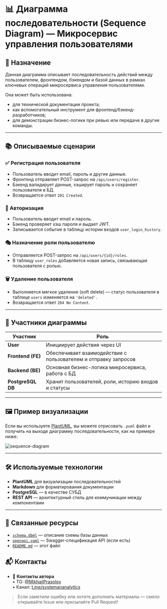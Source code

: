 # 📊 Диаграмма последовательности (Sequence Diagram) — Микросервис управления пользователями

## 📌 Назначение

Данная диаграмма описывает последовательность действий между пользователем, фронтендом, бэкендом и базой данных в рамках ключевых операций микросервиса управления пользователями.

Она может быть использована:
- для технической документации проекта;
- как вспомогательный инструмент для фронтенд/бэкенд-разработчиков;
- для демонстрации бизнес-логики при ревью или передаче в другие команды.

---

## 📚 Описываемые сценарии

### ✅ Регистрация пользователя
- Пользователь вводит email, пароль и другие данные.
- Фронтенд отправляет POST-запрос на `/api/users/register`.
- Бэкенд валидирует данные, хэширует пароль и сохраняет пользователя в БД.
- Возвращается ответ `201 Created`.

### 🔐 Авторизация
- Пользователь вводит email и пароль.
- Бэкенд проверяет хэш пароля и выдает JWT.
- Записывается событие в таблицу истории входов `user_login_history`.

### 🎭 Назначение роли пользователю
- Отправляется POST-запрос на `/api/users/{id}/roles`.
- В таблицу `user_roles` добавляется новая запись, связывающая пользователя с ролью.

### 🗑 Удаление пользователя
- Выполняется мягкое удаление (soft delete) — статус пользователя в таблице `users` изменяется на `'deleted'`.
- Возвращается ответ `204 No Content`.

---

## 🧩 Участники диаграммы

| Участник         | Роль                                                         |
|------------------|--------------------------------------------------------------|
| **User**         | Инициирует действия через UI                                 |
| **Frontend (FE)**| Обеспечивает взаимодействие с пользователем и отправку запросов |
| **Backend (BE)** | Основная бизнес-логика микросервиса, работа с БД             |
| **PostgreSQL DB**| Хранит пользователей, роли, историю входов и статусы         |

---

## 🖼️ Пример визуализации

Если вы используете [PlantUML](https://plantuml.com/ru/sequence-diagram), вы можете отрисовать `.puml` файл и получить на выходе диаграмму последовательности, как на примере ниже:

![sequence-diagram](docs/sequence-user-ms.png)

---

## 🛠 Используемые технологии

- **PlantUML** для визуализации последовательностей
- **Markdown** для форматирования документации
- **PostgreSQL** — в качестве СУБД
- **REST API** — архитектурный стиль для коммуникации между компонентами

---

## 🔗 Связанные ресурсы

- [`schema.dbml`](../schema.dbml) — описание схемы базы данных
- [`openapi.yaml`](../openapi.yaml) — Swagger-спецификация API (если есть)
- [`README.md`](./README.md) — этот файл

## 📬 Контакты

- 🔗 **Контакты автора**  
  • TG: [@MikhailPrasolov](https://t.me/MikhailPrasolov)  
  • Канал: [t.me/systemananalytics](https://t.me/systemananalytics)

> Если заметили ошибку или хотите дополнить материалы — смело открывайте Issue или присылайте Pull Request!
